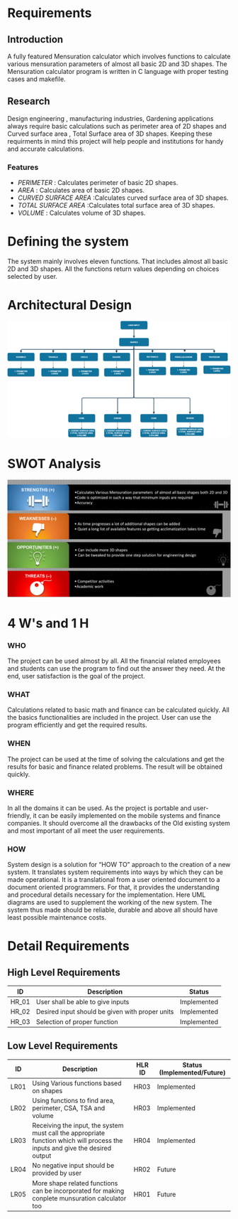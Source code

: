 # Requirements

## Introduction
A fully featured Mensuration calculator which involves functions to calculate various mensuration parameters of almost all basic 2D and 3D shapes.
The Mensuration calculator program is written in C language with proper testing cases and makefile.

## Research
Design engineering , manufacturing industries, Gardening applications always require basic calculations such as perimeter area of 2D shapes and Curved surface area , Total Surface area of 3D shapes. Keeping these requirments in mind this project will help people and institutions for handy and accurate calculations. 

### Features

 - *PERIMETER* : Calculates perimeter of basic 2D shapes.
 - *AREA* : Calculates area of basic 2D shapes.
 - *CURVED SURFACE AREA* :Calculates curved surface area of 3D shapes.
 - *TOTAL SURFACE AREA* :Calculates total surface area of 3D shapes.
 - *VOLUME* : Calculates volume of 3D shapes.
 
# Defining the system

The system mainly involves eleven functions. That includes almost all basic 2D and 3D shapes. All the functions return values depending on choices selected by user. 
# Architectural Design
![Description](https://github.com/260007/mini-project/blob/main/1_Rquirements/Architectural_diagram.png)

# SWOT Analysis
![Description](https://github.com/260007/mini-project/blob/main/1_Rquirements/SWOT_ANALYSIS.png)

# 4 W's and 1 H
### WHO 
 The project can be used almost by all. All the financial related employees and students can use the program to find out the answer they need. At the end,  user satisfaction is the goal  of the project.
### WHAT
Calculations related to basic math and finance can be calculated quickly. All the basics functionalities are included in the project. User can use the program efficiently and get the required results.

### WHEN
The project can be used at the time of solving the calculations 
and get the results for basic and finance related problems. The result will be obtained quickly.

### WHERE
In all the domains it can be used. As the project is portable and user-friendly, it can be easily implemented on the mobile systems and finance companies. It should overcome all the drawbacks of the Old existing system and most important of all meet the user requirements.

### HOW
System design is a solution for “HOW TO” approach to the creation of a new system. It translates system requirements into ways by which they can be made operational. It is a translational from a user oriented document to a document oriented programmers. For that, it provides the understanding and procedural details necessary for the implementation. Here UML diagrams are used to supplement the working of the new system. The system thus made should be reliable, durable and above all should have least possible maintenance costs.

# Detail Requirements

## High Level Requirements

|      ID          |Description                          |Status                         |
|----------------|-------------------------------|-----------------------------|
|HR_01|User shall be able to give inputs       |Implemented            |
|HR_02|Desired input should be given with proper units            |Implemented|
|HR_03| Selection of proper function          |Implemented|

## Low Level Requirements

| ID | Description | HLR ID | Status (Implemented/Future) |
| ------ | --------- | ------ | ----- |
| LR01 | Using Various functions based on shapes| HR03 | Implemented |
| LR02 | Using functions to find area, perimeter, CSA, TSA and volume| HR03 | Implemented |
| LR03 | Receiving the input, the system must call the appropriate function which will process the inputs and give the desired output| HR04 | Implemented |
| LR04 | No negative input should be provided by user | HR02 | Future |
| LR05 |More shape related functions can be incorporated for making conplete munsuration calculator too | HR01 | Future |

